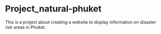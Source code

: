 # Project_natural-phuket
This is a project about creating a website to display information on disaster risk areas in Phuket.
